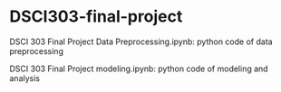 # DSCI303-final-project

DSCI 303 Final Project Data Preprocessing.ipynb: python code of data preprocessing

DSCI 303 Final Project modeling.ipynb: python code of modeling and analysis

